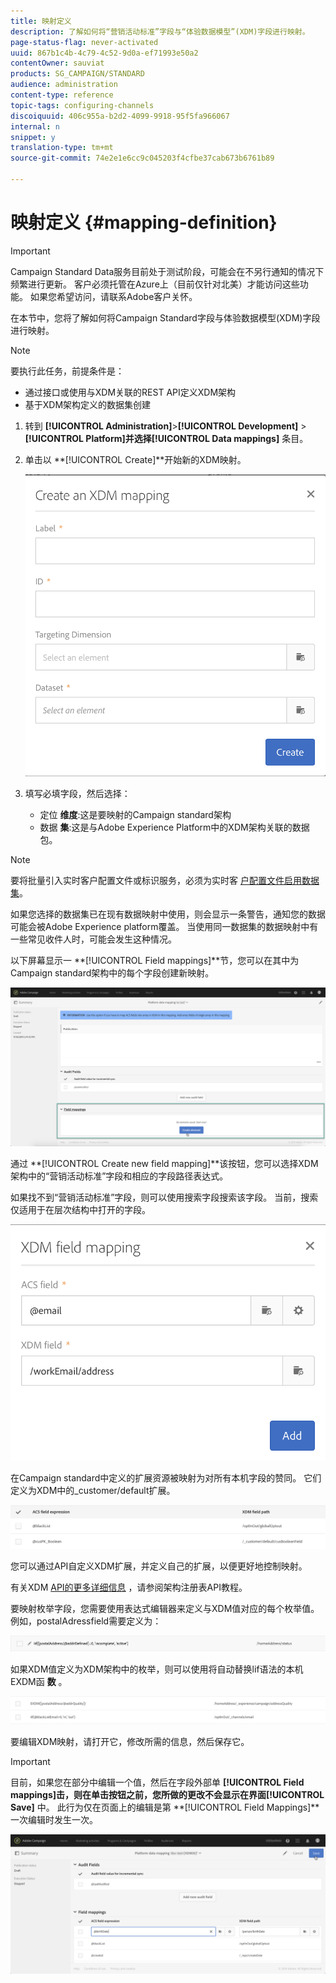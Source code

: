 ```yaml
---
title: 映射定义
description: 了解如何将“营销活动标准”字段与“体验数据模型”(XDM)字段进行映射。
page-status-flag: never-activated
uuid: 867b1c4b-4c79-4c52-9d0a-ef71993e50a2
contentOwner: sauviat
products: SG_CAMPAIGN/STANDARD
audience: administration
content-type: reference
topic-tags: configuring-channels
discoiquuid: 406c955a-b2d2-4099-9918-95f5fa966067
internal: n
snippet: y
translation-type: tm+mt
source-git-commit: 74e2e1e6cc9c045203f4cfbe37cab673b6761b89

---
```



# 映射定义 {#mapping-definition}

>[!IMPORTANT]
>
>Campaign Standard Data服务目前处于测试阶段，可能会在不另行通知的情况下频繁进行更新。 客户必须托管在Azure上（目前仅针对北美）才能访问这些功能。 如果您希望访问，请联系Adobe客户关怀。

在本节中，您将了解如何将Campaign Standard字段与体验数据模型(XDM)字段进行映射。

>[!NOTE]
>
>要执行此任务，前提条件是：
>
> * 通过接口或使用与XDM关联的REST API定义XDM架构
> * 基于XDM架构定义的数据集创建


1. 转到 **[!UICONTROL Administration]**>**[!UICONTROL Development]** > **[!UICONTROL Platform]**并选择**[!UICONTROL Data mappings]** 条目。

1. 单击以 **[!UICONTROL Create]**开始新的XDM映射。

   ![](assets/aep_createmapping.png)

1. 填写必填字段，然后选择：

   * 定位 **维度**:这是要映射的Campaign standard架构
   * 数据 **集**:这是与Adobe Experience Platform中的XDM架构关联的数据包。

>[!NOTE]
>
>要将批量引入实时客户配置文件或标识服务，必须为实时客 [户配置文件启用数据集](https://www.adobe.io/apis/experienceplatform/home/tutorials/alltutorials.html#!api-specification/markdown/narrative/tutorials/data_ingestion_tutorial/data_ingestion_tutorial.md)。
>
>如果您选择的数据集已在现有数据映射中使用，则会显示一条警告，通知您的数据可能会被Adobe Experience platform覆盖。 当使用同一数据集的数据映射中有一些常见收件人时，可能会发生这种情况。

以下屏幕显示一 **[!UICONTROL Field mappings]**节，您可以在其中为Campaign standard架构中的每个字段创建新映射。

![](assets/aep_fieldmappings.png)

通过 **[!UICONTROL Create new field mapping]**该按钮，您可以选择XDM架构中的“营销活动标准”字段和相应的字段路径表达式。

如果找不到“营销活动标准”字段，则可以使用搜索字段搜索该字段。 当前，搜索仅适用于在层次结构中打开的字段。

![](assets/aep_mapfield.png)

在Campaign standard中定义的扩展资源被映射为对所有本机字段的赞同。 它们定义为XDM中的_customer/default扩展。

![](assets/aep_fieldscusmapping.png)

您可以通过API自定义XDM扩展，并定义自己的扩展，以便更好地控制映射。

有关XDM [API的更多详细信息](https://www.adobe.io/apis/experienceplatform/home/xdm/xdmservices.html#!api-specification/markdown/narrative/tutorials/schema_registry_api_tutorial/schema_registry_api_tutorial.md) ，请参阅架构注册表API教程。

要映射枚举字段，您需要使用表达式编辑器来定义与XDM值对应的每个枚举值。 例如，postalAdressfield需要定义为：

![](assets/aep_enummapping.png)

如果XDM值定义为XDM架构中的枚举，则可以使用将自动替换lif语法的本机EXDM函 **数** 。

![](assets/aep_enummappingexdm.png)

要编辑XDM映射，请打开它，修改所需的信息，然后保存它。

>[!IMPORTANT]
>
>目前，如果您在部分中编辑一个值，然后在字段外部单 **[!UICONTROL Field mappings]**击，则在单击按钮之前，您所做的更改不会显示在界面**[!UICONTROL Save]** 中。 此行为仅在页面上的编辑是第 **[!UICONTROL Field Mappings]**一次编辑时发生一次。

![](assets/aep_editmapping.png)
